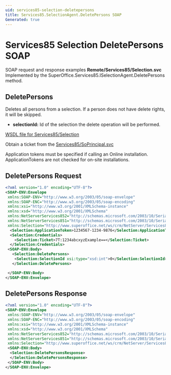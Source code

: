 ```yaml
---
uid: services85-selection-deletepersons
title: Services85.SelectionAgent.DeletePersons SOAP
Generated: true
---
```


# Services85 Selection DeletePersons SOAP

SOAP request and response examples **Remote/Services85/Selection.svc**
Implemented by the <see cref="M:SuperOffice.Services85.ISelectionAgent.DeletePersons">SuperOffice.Services85.ISelectionAgent.DeletePersons</see> method.

## DeletePersons

Deletes all persons from a selection. If a person does not have delete rights, it will be skipped.

* **selectionId:** Id of the selection the delete operation will be performed.



[WSDL file for Services85/Selection](../Services85-Selection.md)

Obtain a ticket from the [Services85/SoPrincipal.svc](../SoPrincipal/SoPrincipal.md)

Application tokens must be specified if calling an Online installation. ApplicationTokens are not checked for on-site installations.

## DeletePersons Request

```xml
<?xml version="1.0" encoding="UTF-8"?>
<SOAP-ENV:Envelope
 xmlns:SOAP-ENV="http://www.w3.org/2003/05/soap-envelope"
 xmlns:SOAP-ENC="http://www.w3.org/2003/05/soap-encoding"
 xmlns:xsi="http://www.w3.org/2001/XMLSchema-instance"
 xmlns:xsd="http://www.w3.org/2001/XMLSchema"
 xmlns:NetServerServices852="http://schemas.microsoft.com/2003/10/Serialization/Arrays"
 xmlns:NetServerServices851="http://schemas.microsoft.com/2003/10/Serialization/"
 xmlns:Selection="http://www.superoffice.net/ws/crm/NetServer/Services85">
  <Selection:ApplicationToken>1234567-1234-9876</Selection:ApplicationToken>
  <Selection:Credentials>
    <Selection:Ticket>7T:1234abcxyzExample==</Selection:Ticket>
  </Selection:Credentials>
 <SOAP-ENV:Body>
   <Selection:DeletePersons>
    <Selection:SelectionId xsi:type="xsd:int">0</Selection:SelectionId>
   </Selection:DeletePersons>

 </SOAP-ENV:Body>
</SOAP-ENV:Envelope>

```


## DeletePersons Response

```xml
<?xml version="1.0" encoding="UTF-8"?>
<SOAP-ENV:Envelope
 xmlns:SOAP-ENV="http://www.w3.org/2003/05/soap-envelope"
 xmlns:SOAP-ENC="http://www.w3.org/2003/05/soap-encoding"
 xmlns:xsi="http://www.w3.org/2001/XMLSchema-instance"
 xmlns:xsd="http://www.w3.org/2001/XMLSchema"
 xmlns:NetServerServices852="http://schemas.microsoft.com/2003/10/Serialization/Arrays"
 xmlns:NetServerServices851="http://schemas.microsoft.com/2003/10/Serialization/"
 xmlns:Selection="http://www.superoffice.net/ws/crm/NetServer/Services85">
 <SOAP-ENV:Body>
  <Selection:DeletePersonsResponse>
  </Selection:DeletePersonsResponse>
 </SOAP-ENV:Body>
</SOAP-ENV:Envelope>

```


